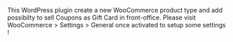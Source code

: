 This WordPress plugin create a new WooCommerce product type and add possibilty to sell Coupons as Gift Card in front-office.
Please visit WooCommerce > Settings > General once activated to setup some settings !
